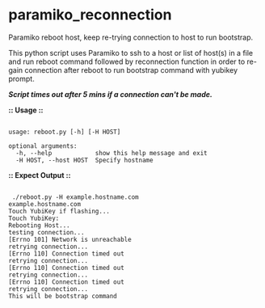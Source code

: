 # paramiko_reconnection
Paramiko reboot host, keep re-trying connection to host to run bootstrap.

This python script uses Paramiko to ssh to a host or list of host(s) in a file and run reboot command followed by reconnection function in order to re-gain connection after reboot to run bootstrap command with yubikey prompt.

<b><i>Script times out after 5 mins if a connection can't be made.</i></b>

<b>:: Usage ::</b>
<pre><code>
usage: reboot.py [-h] [-H HOST]

optional arguments:
  -h, --help            show this help message and exit
  -H HOST, --host HOST  Specify hostname
</code></pre>


<b>:: Expect Output ::</b><br>
<pre><code>
 ./reboot.py -H example.hostname.com
example.hostname.com
Touch YubiKey if flashing...
Touch YubiKey:
Rebooting Host...
testing connection...
[Errno 101] Network is unreachable
retrying connection...
[Errno 110] Connection timed out
retrying connection...
[Errno 110] Connection timed out
retrying connection...
[Errno 110] Connection timed out
retrying connection...
This will be bootstrap command
</code></pre>

